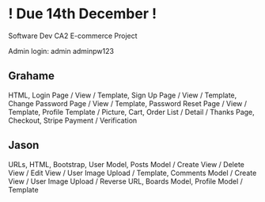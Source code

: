 # ! Due 14th December !
Software Dev CA2 E-commerce Project

Admin login:
admin
adminpw123


Grahame
-----
HTML,
Login Page / View / Template,
Sign Up Page / View / Template,
Change Password Page / View / Template,
Password Reset Page / View / Template,
Profile Template / Picture,
Cart,
Order List / Detail / Thanks Page,
Checkout,
Stripe Payment / Verification

Jason
-----
URLs,
HTML,
Bootstrap,
User Model,
Posts Model / Create View / Delete View / Edit View / User Image Upload / Template,
Comments Model / Create View / User Image Upload / Reverse URL,
Boards Model,
Profile Model / Template

